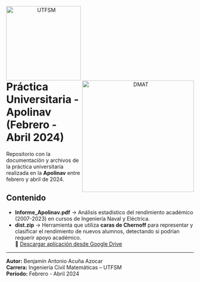 <header>
<img src="https://upload.wikimedia.org/wikipedia/commons/4/47/Logo_UTFSM.png" width=200 alt="UTFSM" align="left"/>
<img src="./imagenes/dmat.png" width= 300 alt="DMAT" align="right"/>
</header>

</br></br></br></br></br>


# Práctica Universitaria - Apolinav (Febrero - Abril 2024)

Repositorio con la documentación y archivos de la práctica universitaria realizada en la **Apolinav** entre febrero y abril de 2024.

## Contenido
- **Informe_Apolinav.pdf** → Análisis estadístico del rendimiento académico (2007-2023) en cursos de Ingeniería Naval y Eléctrica.
- **dist.zip** → Herramienta que utiliza **caras de Chernoff** para representar y clasificar el rendimiento de nuevos alumnos, detectando si podrían requerir apoyo académico.  
  🔗 [Descargar aplicación desde Google Drive](https://drive.google.com/file/d/1Ckyb1Yi_YiUeyX2TmsUD4SAdKoez5FVa/view?usp=sharing)


---

**Autor:** Benjamín Antonio Acuña Azocar  
**Carrera:** Ingeniería Civil Matemáticas – UTFSM  
**Período:** Febrero - Abril 2024
